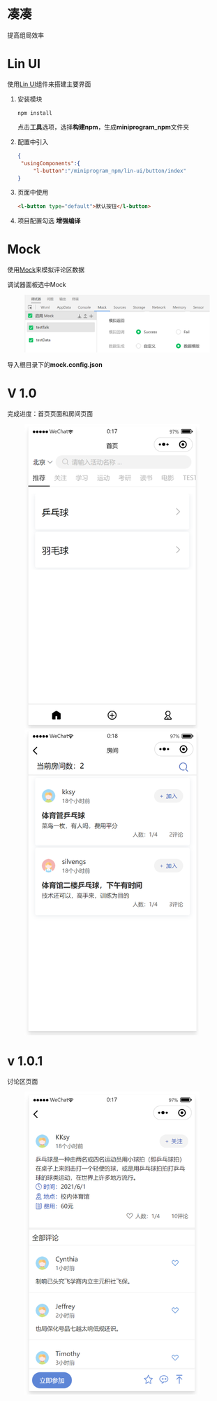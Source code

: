 # 凑凑
提高组局效率



# Lin UI

使用[Lin UI](https://doc.mini.talelin.com/start/)组件来搭建主要界面

1. 安装模块

   ```shell
   npm install
   ```

   点击**工具**选项，选择**构建npm**，生成**miniprogram_npm**文件夹

2. 配置中引入

   ```json
   {
   	"usingComponents":{
    	"l-button":"/miniprogram_npm/lin-ui/button/index"
   }
   ```

3. 页面中使用

   ```html
   <l-button type="default">默认按钮</l-button>
   ```

4. 项目配置勾选 **增强编译**

   

# Mock

使用[Mock](http://mockjs.com/examples.html)来模拟评论区数据

调试器面板选中Mock

<figure>
    <img src=".\resources\image\Mock.png" width=600px>
</figure>

导入根目录下的**mock.config.json**



# V 1.0

完成进度：首页页面和房间页面

<figure>
    <img src=".\resources\image\home.png" width=400px><img src=".\resources\image\room.png" width=400px>
</figure>




# v 1.0.1

讨论区页面

<figure>
    <img src="./resources/image/talk.png" width="400">
</figure>



